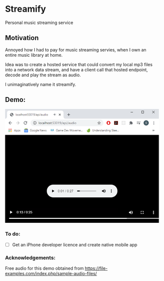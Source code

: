# Streamify
Personal music streaming service


## Motivation
Annoyed how I had to pay for music streaming servies, when I own an entire music library at home.

Idea was to create a hosted service that could convert my local mp3 files into a network data stream,
and have a client call that hosted endpoint, decode and play the stream as audio.

I unimaginatively name it streamify.

## Demo:
[![Watch the video](https://github.com/Bencargs/Streamify/blob/master/Content/preview.png)](https://github.com/Bencargs/Streamify/blob/master/Content/2C5jZIVNe3.mp4)


### To do:
- [ ] Get an iPhone developer licence and create native mobile app

### Acknowledgements:
Free audio for this demo obtained from https://file-examples.com/index.php/sample-audio-files/ 
